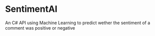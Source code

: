 # SentimentAI
 An C# API using Machine Learning to predict wether the sentiment of a comment was positive or negative
